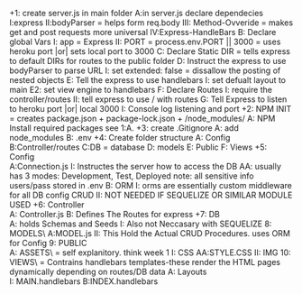 +1: create server.js in main folder
    A:in server.js declare dependecies
        I:express
        II:bodyParser = helps form req.body
        III: Method-Ovveride = makes get and post requests more             universal
        IV:Express-HandleBars
    B: Declare global Vars
        I: app = Express
        II: PORT = process.env.PORT || 3000 = uses heroku port |or|         sets local port to 3000
    C: Declare Static DIR = tells express to default DIRs for routes      to the public folder
    D: Instruct the express to use bodyParser to parse URL
        I: set extended: false = dissallow the posting of nested          objects
    E: Tell the express to use handlebars 
        I: set defualt layout to main
    E2: set view engine to handlebars
    F: Declare Routes
        I: require the controller/routes
        II: tell express to use / with routes
    G: Tell Express to listen to heroku port |or| local 3000
        I: Console log listening and port
+2: NPM INIT = creates package.json + package-lock.json + /node_modules/
    A: NPM Install required packages see 1:A.
+3: create .Gitignore
    A: add node_modules
    B: .env
+4: Create folder structure
    A: Config
    B:Controller/routes
    C:DB = database
    D: models
    E: Public
    F: Views
+5: Config\
    A:Connection.js
        I: Instructes the server how to access the DB
            AA: usually has 3 modes: Development, Test,     Deployed
                note: all sensitive info users/pass stored in .env
    B: ORM
        I: orms are essentially custom middleware for all DB config CRUD
        II: NOT NEEDED IF SEQUELIZE OR SIMILAR MODULE USED
+6: Controller\
    A: Controller.js
    B: Defines The Routes for express
+7: DB\
    A: holds Schemas and Seeds
        I: Also not Neccasary with SEQUELIZE
8: MODELS\ 
    A:MODEL.js
        II: This Hold the Actual CRUD Procedures. uses ORM for Config
9: PUBLIC\
    A: ASSETS\ = self explanitory. think week 1
        I: CSS
            AA:STYLE.CSS
        II: IMG
10: VIEWS\ = Contrains handlebars templates-these render the HTML pages dynamically depending on routes/DB data
    A: Layouts\
        I: MAIN.handlebars
    B:INDEX.handlebars
    